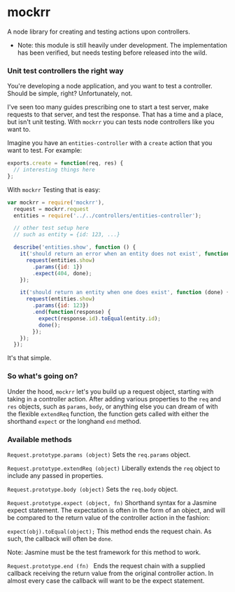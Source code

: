 # mockrr

A node library for creating and testing actions upon controllers.

* Note: this module is still heavily under development. The implementation has been verified, but needs testing before released into the wild.

### Unit test controllers the right way

You're developing a node application, and you want to test a controller. Should be simple, right? Unfortunately, not.

I've seen too many guides prescribing one to start a test server, make requests to that server, and test the response. That has a time and a place, but isn't unit testing. With ```mockrr``` you can tests node controllers like you want to.

Imagine you have an ```entities-controller``` with a ```create``` action that you want to test. For example:

```javascript
exports.create = function(req, res) {
  // interesting things here
};
```

With ```mockrr``` Testing that is easy:


```javascript
var mockrr = require('mockrr'),
  request = mockrr.request
  entities = require('../../controllers/entities-controller');

  // other test setup here
  // such as entity = {id: 123, ...}

  describe('entities.show', function () {
    it('should return an error when an entity does not exist', function (done) {
      request(entities.show)
        .params({id: 1})
        .expect(404, done);
    });

    it('should return an entity when one does exist', function (done) {
      request(entities.show)
        .params({id: 123})
        .end(function(response) {
          expect(response.id).toEqual(entity.id);
          done();
        });
    });
  });
```


It's that simple.

### So what's going on?

Under the hood, ```mockrr``` let's you build up a request object, starting with taking in a controller action. After adding various properties to the ```req``` and ```res``` objects, such as ```params```, ```body```, or anything else you can dream of with the flexible ```extendReq``` function, the function gets called with either the shorthand ```expect``` or the longhand ```end``` method.

### Available methods


```Request.prototype.params (object)``` Sets the ```req.params``` object.

```Request.prototype.extendReq (object)``` Liberally extends the ```req``` object to include any passed in properties.

```Request.prototype.body (object)``` Sets the ```req.body``` object.

```Request.prototype.expect (object, fn)``` Shorthand syntax for a Jasmine expect statement. The expectation is often in the form of an object, and will be compared to the return value of the controller action in the fashion:

```expect(obj).toEqual(object);``` This method ends the request chain. As such, the callback will often be ```done```.

Note: Jasmine must be the test framework for this method to work.

```Request.prototype.end (fn) ``` Ends the request chain with a supplied callback receiving the return value from the original controller action. In almost every case the callback will want to be the expect statement.
